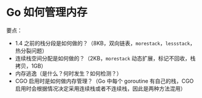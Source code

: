 # Go 如何管理内存

要点：
- 1.4 之前的栈分段是如何做的？（8KB，双向链表，`morestack`，`lessstack`，热分裂问题）
- 连续栈空间分配是如何做的？（2KB，`morestack` 动态扩展，标记不回收，栈拷贝，1GB）
- 内存逃逸（是什么？何时发生？如何检测？）
- CGO 启用时是如何做内存管理？（Go 中每个 goroutine 有自己的栈，CGO 启用时会根据情况决定采用连续栈或者不连续栈，因此是两种方法混用）